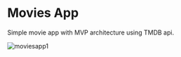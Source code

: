 # Movies App 

Simple movie app with MVP architecture using TMDB api.

![moviesapp1](https://user-images.githubusercontent.com/44314578/85420218-33042e80-b573-11ea-9386-b7cd88209334.gif)

